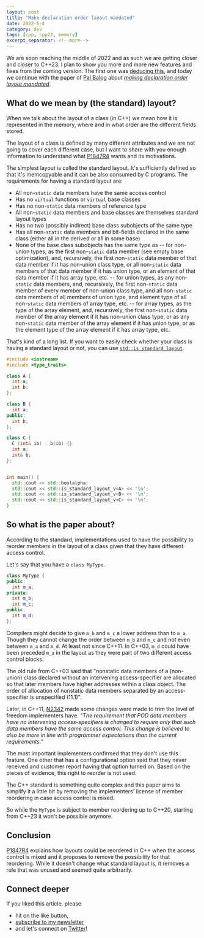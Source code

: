 ```yaml
---
layout: post
title: "Make declaration order layout mandated"
date: 2022-5-4
category: dev
tags: [cpp, cpp23, memory]
excerpt_separator: <!--more-->
---
```

We are soon reaching the middle of 2022 and as such we are getting closer and closer to C++23. I plan to show you more and more new features and fixes from the coming version. The first one was [deducing this](https://www.sandordargo.com/blog/2022/02/16/deducing-this-cpp23), and today we continue with the paper of [Pal Balog](https://stackexchange.com/users/2817566/balog-pal) about [*making declaration order layout mandated*](http://www.open-std.org/jtc1/sc22/wg21/docs/papers/2021/p1847r4.pdf).
<!--more-->

## What do we mean by (the standard) layout?

When we talk about the layout of a class (in C++) we mean how it is represented in the memory, where and in what order are the different fields stored.

The layout of a class is defined by many different attributes and we are not going to cover each different case, but I want to share with you enough information to understand what [P1847R4](http://www.open-std.org/jtc1/sc22/wg21/docs/papers/2021/p1847r4.pdf) wants and its motivations.

The simplest layout is called the standard layout. It's sufficiently defined so that it's memcopyable and it can be also consumed by C programs. The requirements for having a standard layout are:

- All non-`static` data members have the same access control
- Has no `virtual` functions or `virtual` base classes
- Has no non-`static` data members of reference type
- All non-`static` data members and base classes are themselves standard layout types
- Has no two (possibly indirect) base class subobjects of the same type
- Has all non-`static` data members and bit-fields declared in the same class (either all in the derived or all in some base)
- None of the base class subobjects has the same type as
-- for non-union types, as the first non-`static` data member (see empty base optimization), and, recursively, the first non-`static` data member of that data member if it has non-union class type, or all non-`static` data members of that data member if it has union type, or an element of that data member if it has array type, etc.
-- for union types, as any non-`static` data members, and, recursively, the first non-`static` data member of every member of non-union class type, and all non-`static` data members of all members of union type, and element type of all non-`static` data members of array type, etc.
-- for array types, as the type of the array element, and, recursively, the first non-`static` data member of the array element if it has non-union class type, or as any non-`static` data member of the array element if it has union type, or as the element type of the array element if it has array type, etc.

That's kind of a long list. If you want to easily check whether your class is having a standard layout or not, you can use [`std::is_standard_layout`](https://en.cppreference.com/w/cpp/types/is_standard_layout).

```cpp
#include <iostream>
#include <type_traits>

class A {
  int a;
  int b;
};

class B {
  int a;
public:
  int b;
};

class C {
  C (int& ib) : b(ib) {}
  int a;
  int& b;
};


int main() {
  std::cout << std::boolalpha;
  std::cout << std::is_standard_layout_v<A> << '\n';
  std::cout << std::is_standard_layout_v<B> << '\n';
  std::cout << std::is_standard_layout_v<C> << '\n';
}
```

## So what is the paper about?

According to the standard, implementations used to have the possibility to reorder members in the layout of a class given that they have different access control.

Let's say that you have a `class MyType`.

```cpp
class MyType {
public:
  int m_a;
private:
  int m_b;
  int m_c;
public:
  int m_d;
};
```

Compilers might decide to give `m_b` and `m_c` a lower address than to `m_a`. Though they cannot change the order between `m_b` and `m_c` and not even between `m_a` and `m_d`. At least not since C++11. In C++03, `m_d` could have been preceded `m_a` in the layout as they were part of two different access control blocks.

The old rule from C++03 said that "nonstatic data members of a (non-union) class declared without an intervening access-specifier are allocated so that later members have higher addresses within a class object. The order of allocation of nonstatic data members separated by an access-specifier is unspecified (11.1)".

Later, in C++11, [N2342](https://www.open-std.org/jtc1/sc22/wg21/docs/papers/2007/n2342.htm) made some changes were made to trim the level of freedom implementers have. *"The requirement that POD data members have no intervening access-specifiers is changed to require only that such data members have the same access control. This change is believed to also be more in line with programmer expectations than the current requirements."*

The most important implementers confirmed that they don't use this feature. One other that has a configurational option said that they never received and customer report having that option turned on. Based on the pieces of evidence, this right to reorder is not used.

The C++ standard is something quite complex and this paper aims to simplify it a little bit by removing the implementers' license of member reordering in case access control is mixed.

So while the `MyType` is subject to member reordering up to C++20, starting from C++23 it won't be possible anymore.

## Conclusion

[P1847R4](http://www.open-std.org/jtc1/sc22/wg21/docs/papers/2021/p1847r4.pdf) explains how layouts could be reordered in C++ when the access control is mixed and it proposes to remove the possibility for that reordering. While it doesn't change what standard layout is, it removes a rule that was unused and seemed quite arbitrarily.

## Connect deeper

If you liked this article, please 
- hit on the like button,  
- [subscribe to my newsletter](http://eepurl.com/gvcv1j) 
- and let's connect on [Twitter](https://twitter.com/SandorDargo)!